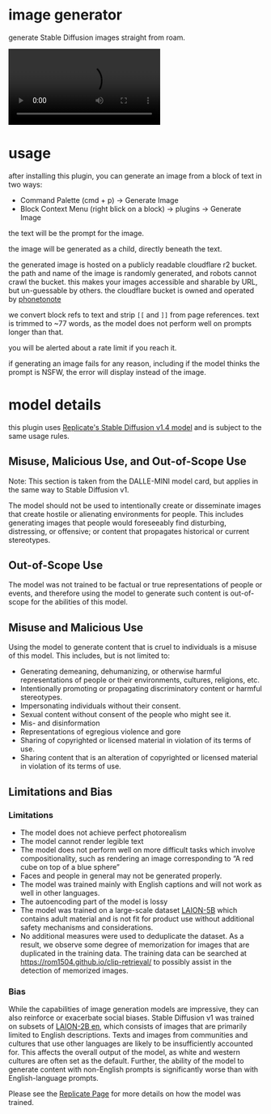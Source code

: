# image generator

generate Stable Diffusion images straight from roam.

<video src="https://user-images.githubusercontent.com/1139703/191873385-db352955-f334-4cfe-930a-329157d768f4.mp4" controls="controls"></video>

# usage

after installing this plugin, you can generate an image from a block of text in two ways:

- Command Palette (cmd + p) → Generate Image
- Block Context Menu (right blick on a block) → plugins → Generate Image

the text will be the prompt for the image.

the image will be generated as a child, directly beneath the text.

the generated image is hosted on a publicly readable cloudflare r2 bucket. the path and name of the image is randomly generated, and robots cannot crawl the bucket. this makes your images accessible and sharable by URL, but un-guessable by others. the cloudflare bucket is owned and operated by [phonetonote](https://phonetonote.com)

we convert block refs to text and strip `[[` and `]]` from page references. text is trimmed to ~77 words, as the model does not perform well on prompts longer than that.

you will be alerted about a rate limit if you reach it.

if generating an image fails for any reason, including if the model thinks the prompt is NSFW, the error will display instead of the image.

# model details

this plugin uses [Replicate's Stable Diffusion v1.4 model](https://replicate.com/stability-ai/stable-diffusion) and is subject to the same usage rules.

## Misuse, Malicious Use, and Out-of-Scope Use

Note: This section is taken from the DALLE-MINI model card, but applies in the same way to Stable Diffusion v1.

The model should not be used to intentionally create or disseminate images that create hostile or alienating environments for people. This includes generating images that people would foreseeably find disturbing, distressing, or offensive; or content that propagates historical or current stereotypes.

## Out-of-Scope Use

The model was not trained to be factual or true representations of people or events, and therefore using the model to generate such content is out-of-scope for the abilities of this model.

## Misuse and Malicious Use

Using the model to generate content that is cruel to individuals is a misuse of this model. This includes, but is not limited to:

- Generating demeaning, dehumanizing, or otherwise harmful representations of people or their environments, cultures, religions, etc.
- Intentionally promoting or propagating discriminatory content or harmful stereotypes.
- Impersonating individuals without their consent.
- Sexual content without consent of the people who might see it.
- Mis- and disinformation
- Representations of egregious violence and gore
- Sharing of copyrighted or licensed material in violation of its terms of use.
- Sharing content that is an alteration of copyrighted or licensed material in violation of its terms of use.

## Limitations and Bias

### Limitations

- The model does not achieve perfect photorealism
- The model cannot render legible text
- The model does not perform well on more difficult tasks which involve compositionality, such as rendering an image corresponding to “A red cube on top of a blue sphere”
- Faces and people in general may not be generated properly.
- The model was trained mainly with English captions and will not work as well in other languages.
- The autoencoding part of the model is lossy
- The model was trained on a large-scale dataset [LAION-5B](https://laion.ai/blog/laion-5b/) which contains adult material and is not fit for product use without additional safety mechanisms and
  considerations.
- No additional measures were used to deduplicate the dataset. As a result, we observe some degree of memorization for images that are duplicated in the training data.
  The training data can be searched at https://rom1504.github.io/clip-retrieval/ to possibly assist in the detection of memorized images.

### Bias

While the capabilities of image generation models are impressive, they can also reinforce or exacerbate social biases.
Stable Diffusion v1 was trained on subsets of [LAION-2B en](https://laion.ai/blog/laion-5b/),
which consists of images that are primarily limited to English descriptions.
Texts and images from communities and cultures that use other languages are likely to be insufficiently accounted for.
This affects the overall output of the model, as white and western cultures are often set as the default. Further, the ability of the model to generate content with non-English prompts is significantly worse than with English-language prompts.

Please see the [Replicate Page](https://replicate.com/stability-ai/stable-diffusion) for more details on how the model was trained.
